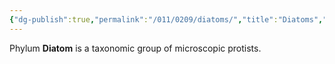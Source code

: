 ```yaml
---
{"dg-publish":true,"permalink":"/011/0209/diatoms/","title":"Diatoms","tags":["BIOL412"],"created":"2024-10-29T01:29:42.000-07:00","updated":"2025-01-22T00:35:10.010-08:00"}
---
```


Phylum **Diatom** is a taxonomic group of microscopic protists.